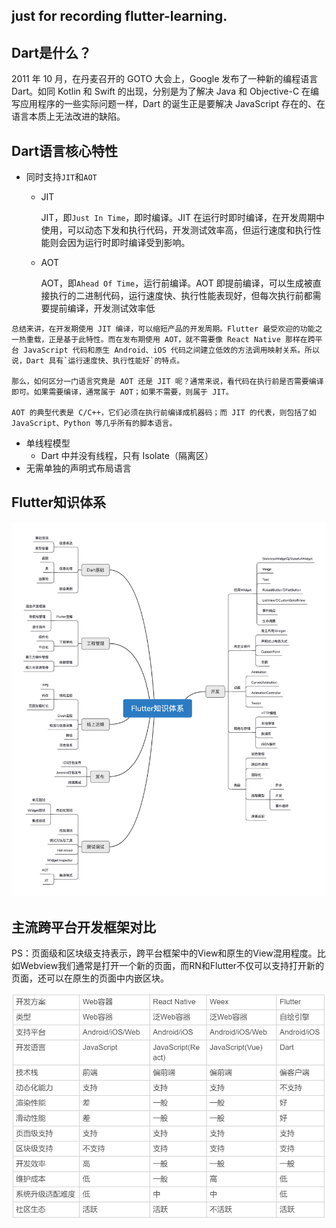 ## just for recording flutter-learning.

## Dart是什么？

2011 年 10 月，在丹麦召开的 GOTO 大会上，Google 发布了一种新的编程语言 Dart。如同 Kotlin 和 Swift 的出现，分别是为了解决 Java 和 Objective-C 在编写应用程序的一些实际问题一样，Dart 的诞生正是要解决 JavaScript 存在的、在语言本质上无法改进的缺陷。



## Dart语言核心特性

- 同时支持`JIT`和`AOT`

  - JIT

    JIT，即`Just In Time`，即时编译。JIT 在运行时即时编译，在开发周期中使用，可以动态下发和执行代码，开发测试效率高，但运行速度和执行性能则会因为运行时即时编译受到影响。

  - AOT

    AOT，即`Ahead Of Time`，运行前编译。AOT 即提前编译，可以生成被直接执行的二进制代码，运行速度快、执行性能表现好，但每次执行前都需要提前编译，开发测试效率低

```
总结来讲，在开发期使用 JIT 编译，可以缩短产品的开发周期。Flutter 最受欢迎的功能之一热重载，正是基于此特性。而在发布期使用 AOT，就不需要像 React Native 那样在跨平台 JavaScript 代码和原生 Android、iOS 代码之间建立低效的方法调用映射关系。所以说，Dart 具有`运行速度快、执行性能好`的特点。

那么，如何区分一门语言究竟是 AOT 还是 JIT 呢？通常来说，看代码在执行前是否需要编译即可。如果需要编译，通常属于 AOT；如果不需要，则属于 JIT。

AOT 的典型代表是 C/C++，它们必须在执行前编译成机器码；而 JIT 的代表，则包括了如 JavaScript、Python 等几乎所有的脚本语言。
```

- 单线程模型
  - Dart 中并没有线程，只有 Isolate（隔离区）
- 无需单独的声明式布局语言





## Flutter知识体系

![fluter知识体系](./images/flutter-zhishitixi.jpg)

## 主流跨平台开发框架对比

PS：页面级和区块级支持表示，跨平台框架中的View和原生的View混用程度。比如Webview我们通常是打开一个新的页面，而RN和Flutter不仅可以支持打开新的页面，还可以在原生的页面中内嵌区块。
 
![主流跨平台开发框架对比](./images/zhuliukuapingtaikuangjiaduibi.png)

